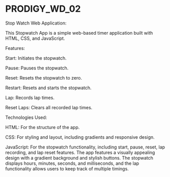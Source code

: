 # PRODIGY_WD_02
Stop Watch Web Application:

This Stopwatch App is a simple web-based timer application built with HTML, CSS, and JavaScript.

Features:

Start: Initiates the stopwatch.

Pause: Pauses the stopwatch.

Reset: Resets the stopwatch to zero.

Restart: Resets and starts the stopwatch.

Lap: Records lap times.

Reset Laps: Clears all recorded lap times.

Technologies Used:

HTML: For the structure of the app.

CSS: For styling and layout, including gradients and responsive design.

JavaScript: For the stopwatch functionality, including start, pause, reset, lap recording, and lap reset features.
The app features a visually appealing design with a gradient background and stylish buttons. The stopwatch displays hours, minutes, seconds, and milliseconds, and the lap functionality allows users to keep track of multiple timings.

